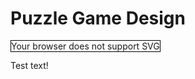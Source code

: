 # Puzzle Game Design

<script>
function registerSvg(id) {
    var element = document.getElementById(id);
    var panZoom = svgPanZoom(element, {
        zoomEnabled: true,
        controlIconsEnabled: true,
        fit: 1,
        center: 1
    });
    window.addEventListener('resize', function() {
        panZoom.resize();
        panZoom.fit();
        panZoom.center();
    });
    console.log("Ran SVG setup for " + id);
}
</script>

<object id="svg-outer-wilds" type="image/svg+xml" data="outer-wilds.svg" style="width: 500px; height: 500px; border:1px solid black;" onload="registerSvg('svg-outer-wilds')">Your browser does not support SVG</object>

Test text!
